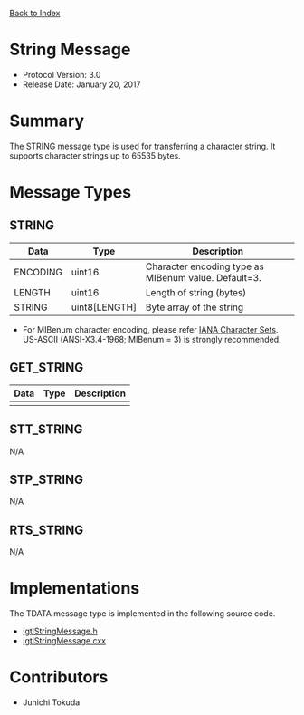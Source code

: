 [Back to Index](/Documents/Protocol/index.md)

String Message
==============

- Protocol Version: 3.0
- Release Date: January 20, 2017


Summary
=======

The STRING message type is used for transferring a character string. It supports
character strings up to 65535 bytes.

Message Types
=============

STRING
------

 Data         | Type          | Description
--------------|---------------|-------------------------------------------------
 ENCODING	  | uint16	      | Character encoding type as MIBenum value. Default=3.
 LENGTH	      | uint16	      | Length of string (bytes)
 STRING	      | uint8[LENGTH] | Byte array of the string

* For MIBenum character encoding, please refer [IANA Character Sets](http://www.iana.org/assignments/character-sets). US-ASCII (ANSI-X3.4-1968; MIBenum = 3) is strongly recommended.

GET_STRING
-------------------

 Data         | Type          | Description
--------------|---------------|-------------------------------------------------
              |               |

STT_STRING
-------------------

N/A

STP_STRING
-------------------

N/A


RTS_STRING
-------------------

N/A

Implementations
===================

The TDATA message type is implemented in the following source code.

* [igtlStringMessage.h](/Source/igtlStringMessage.h)
* [igtlStringMessage.cxx](/Source/igtlStringMessage.cxx)

Contributors
===================

* Junichi Tokuda








